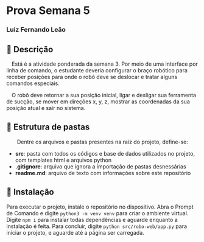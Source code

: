 # Prova Semana 5

### Luiz Fernando Leão

## 📜 Descrição

&emsp;Está é a atividade ponderada da semana 3. Por meio de uma interface por linha de comando, o estudante deveria configurar o braço robótico para receber posições para onde o robô deve se deslocar e tratar alguns comandos especiais. 

&emsp;O robô deve retornar a sua posição inicial, ligar e desligar sua ferramenta de sucção, se mover em direções x, y, z, mostrar as coordenadas da sua posição atual e sair no sistema.

## 📁 Estrutura de pastas

&emsp;&emsp;Dentre os arquivos e pastas presentes na raiz do projeto, define-se:

- <b>src</b>: pasta com todos os códigos e base de dados utilizados no projeto, com templates html e arquivos python
- <b>.gitignore</b>: arquivo que ignora a importação de pastas desnessárias
- <b>readme.md</b>: arquivo de texto com informações sobre este repositório

## 🔧 Instalação

Para executar o projeto, instale o repositório no dispositivo. Abra o Prompt de Comando e digite ```python3 -m venv venv``` para criar o ambiente virtual. Digite ```npm i``` para instalar todas dependências e aguarde enquanto a instalação é feita.
Para concluir, digite ```python src/robo-web/app.py``` para iniciar o projeto, e aguarde até a página ser carregada.